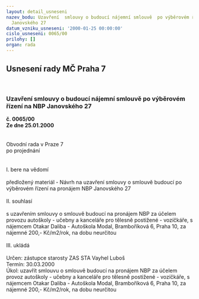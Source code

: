 ```yaml
---
layout: detail_usneseni
nazev_bodu: Uzavření  smlouvy o budoucí nájemní smlouvě  po výběrovém řízení na NBP
  Janovského 27
datum_vzniku_usneseni: '2000-01-25 00:00:00'
cislo_usneseni: 0065/00
prilohy: []
organ: rada
---
```

<div id="ucUsn_pList" class="usn">
	<span><h2>Usnesení rady MČ Praha 7 </h2>
<br></span><div class="standBody">
<span><h3>Uzavření  smlouvy o budoucí nájemní smlouvě  po výběrovém řízení na NBP Janovského 27</h3></span><div class="center">
		<strong>č. 0065/00</strong><br>
	</div>
<div class="center">
		<strong>Ze dne 25.01.2000</strong><br><br>
	</div>
<br>Obvodní rada v Praze 7<br>po projednání<br><br><br>I.	bere na vědomí<br><br> předložený materiál - Návrh na uzavření smlouvy o smlouvě budoucí po výběrovém řízení na pronájem NBP Janovského 27<br><br>II.	souhlasí <br><br>s uzavřením smlouvy o smlouvě budoucí na pronájem NBP za účelem provozu autoškoly - učebny a kanceláře pro tělesně postižené - vozíčkáře, s nájemcem Otakar Daliba - Autoškola Modal, Bramboříková 6, Praha 10, za nájemné 200,- Kč/m2/rok, na dobu neurčitou<br><br>III.	ukládá <br><br> Určen:	zástupce starosty	ZAS STA Vayhel Luboš<br>Termín: 30.03.2000<br>Úkol:	uzavřít smlouvu o smlouvě budoucí na pronájem NBP za účelem provoz autoškoly - učebny a kanceláře pro tělesně postižené - vozíčkáře, s nájemcem Otakar Daliba - Autoškola Modal, Bramboříková 6, Praha 10, za nájemné 200,- Kč/m2/rok, na dobu neurčitou<br>
</div>
</div>